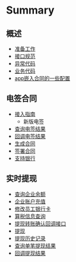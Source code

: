 # Summary

## 概述

* [准备工作](README.md)
* [接口规范](overview/jie-kou-gui-fan.md)
* [异常代码](overview/yi-chang-dai-ma.md)
* [业务代码](overview/ye-wu-dai-ma.md)
* [app嵌入合同的一些配置](shang-chuan-shen-fen-zheng-wen-ti-jie-jue-fang-an.md)

## 电签合同

* [接入指南](dian-qian-he-tong/jie-ru-zhi-nan.md)
  * 新版电签
* [查询电签结果](dian-qian-he-tong/cha-xun-dian-qian-jie-guo.md)
* [回调电签结果](dian-qian-he-tong/hui-diao-dian-qian-jie-guo.md)
* [生成合同](dian-qian-he-tong/dian-qian-yuan-gong-xin-xi-chuan-ru.md)
* [签署合同](dian-qian-he-tong/qian-shu-he-tong.md
)
* [支持银行](zhi-chi-de-yin-xing-lie-biao.md)


## 实时提现

* [查询企业余额](shi-shi-ti-xian/cha-xun-qi-ye-yu-e.md)
* [企业账户充值](qi-ye-zhang-hu-chong-zhi.md)
* [修改员工银行卡](shi-shi-ti-xian/xiu-gai-yin-hang-ka.md)
* [算税信息查询](suan-shui-xin-xi-cha-xun.md)
* [提现转账确认回调接口](ti-xian-zhuan-zhang-que-ren-hui-diao-jie-kou.md)
* [提现](shi-shi-ti-xian/ti-xian.md)
* [提现历史记录](ti-xian-li-shi-ji-lu.md)
* [查询单笔提现结果](shi-shi-ti-xian/cha-xun-ti-xian-jie-guo.md)
* [回调提现结果](shi-shi-ti-xian/ti-xian-jie-guo-hui-diao.md)

